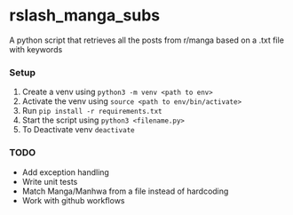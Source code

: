 # rslash_manga_subs
A python script that retrieves all the posts from r/manga based on a .txt file with keywords

### Setup
1. Create a venv using ```python3 -m venv <path to env>```
2. Activate the venv using ```source <path to env/bin/activate>```
3. Run ```pip install -r requirements.txt```
4. Start the script using ```python3 <filename.py>```
5. To Deactivate venv ```deactivate```

### TODO
- Add exception handling
- Write unit tests
- Match Manga/Manhwa from a file instead of hardcoding
- Work with github workflows
